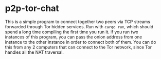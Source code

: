 # p2p-tor-chat

This is a simple program to connect together two peers via TCP streams forwarded through Tor hidden services. Run with ```cargo run```, which should spend a long time compiling the first time you run it. If you run two instances of this program, you can pass the onion address from one instance to the other instance in order to connect both of them. You can do this from any 2 computers that can connect to the Tor network, since Tor handles all the NAT traversal.
